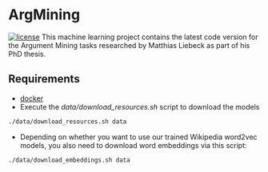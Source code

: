 # ArgMining
[![license](https://img.shields.io/github/license/mashape/apistatus.svg?maxAge=2592000)](https://github.com/Liebeck/ArgMining/blob/master/LICENSE.md)
This machine learning project contains the latest code version for the Argument Mining tasks researched by Matthias Liebeck as part of his PhD thesis.

## Requirements
* [docker](https://www.docker.com/)
* Execute the *data/download_resources.sh* script to download the models
``` bash
./data/download_resources.sh data

```
* Depending on whether you want to use our trained Wikipedia word2vec models, you also need to download word embeddings via this script:
``` bash
./data/download_embeddings.sh data

```